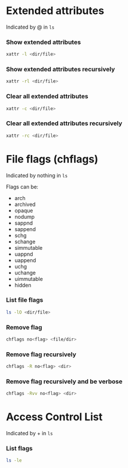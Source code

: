 # Extended attributes

Indicated by @ in ```ls```

### Show extended attributes
```bash
xattr -l <dir/file>
```

### Show extended attributes recursively
```bash
xattr -rl <dir/file>
```

### Clear all extended attributes
```bash
xattr -c <dir/file>
```

### Clear all extended attributes recursively
```bash
xattr -rc <dir/file>
```

# File flags (chflags)

Indicated by nothing in ```ls```

Flags can be:

- arch
- archived
- opaque
- nodump
- sappnd
- sappend
- schg
- schange
- simmutable
- uappnd
- uappend
- uchg
- uchange
- uimmutable
- hidden

### List file flags
```bash
ls -lO <dir/file>
```

### Remove flag
```bash
chflags no<flag> <file/dir>
```

### Remove flag recursively
```bash
chflags -R no<flag> <dir>
```

### Remove flag recursively and be verbose
```bash
chflags -Rvv no<flag> <dir>
```
# Access Control List

Indicated by + in ```ls```

### List flags
```bash
ls -le
```